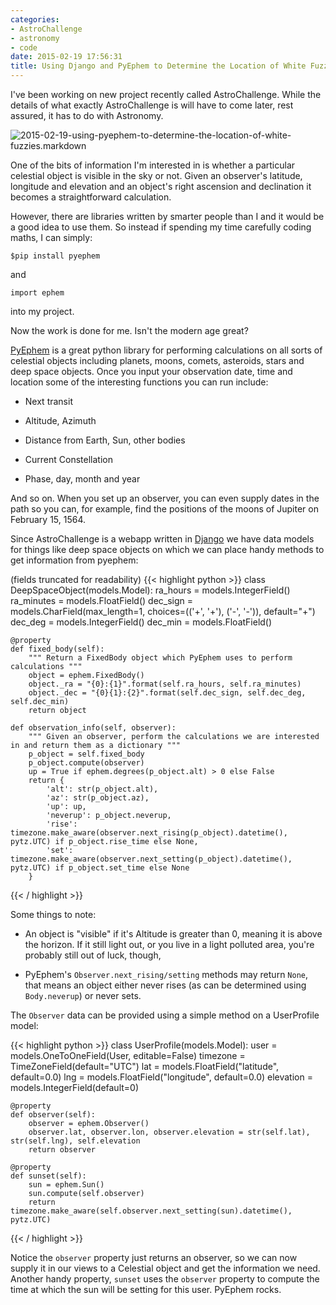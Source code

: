```yaml
---
categories:
- AstroChallenge
- astronomy
- code
date: 2015-02-19 17:56:31
title: Using Django and PyEphem to Determine the Location of White Fuzzies
---
```


I've been working on new project recently called AstroChallenge.
While the details of what exactly AstroChallenge is will have to come later,
rest assured, it has to do with Astronomy.

<img class="img-fluid" src="http://s3-us-west-2.amazonaws.com/pedaldp/images/2015-02-using-pyephem-to-determine-the-location-of-white-fuzzies/right_ascention.png" alt="2015-02-19-using-pyephem-to-determine-the-location-of-white-fuzzies.markdown">

One of the bits of information I'm interested in is whether a particular
celestial object is visible in the sky or not. Given an observer's latitude, longitude and elevation and an object's right ascension and declination it becomes a straightforward calculation.

<!--more-->

However, there are libraries written by smarter people than I and it would be a good idea to use them. So instead if spending my time carefully coding maths, I can simply:

`$pip install pyephem`

and

`import ephem`

into my project.

Now the work is done for me. Isn't the modern age great?

[PyEphem](http://rhodesmill.org/pyephem/) is a great python library for performing calculations on all sorts of celestial objects including planets,
moons, comets, asteroids, stars and deep space objects. Once you input
your observation date, time and location some of the interesting functions
you can run include:

* Next transit

* Altitude, Azimuth

* Distance from Earth, Sun, other bodies

* Current Constellation

* Phase, day, month and year

And so on. When you set up an observer, you can even supply dates in the path so you can, for example, find the positions of the moons of Jupiter on  February 15, 1564.

Since AstroChallenge is a webapp written in [Django](https://www.djangoproject.com/) we have data models for things like deep space objects on which we can
place handy methods to get information from pyephem:

(fields truncated for readability)
{{< highlight python >}}
class DeepSpaceObject(models.Model):
    ra_hours = models.IntegerField()
    ra_minutes = models.FloatField()
    dec_sign = models.CharField(max_length=1, choices=(('+', '+'), ('-', '-')), default="+")
    dec_deg = models.IntegerField()
    dec_min = models.FloatField()

    @property
    def fixed_body(self):
        """ Return a FixedBody object which PyEphem uses to perform calculations """
        object = ephem.FixedBody()
        object._ra = "{0}:{1}".format(self.ra_hours, self.ra_minutes)
        object._dec = "{0}{1}:{2}".format(self.dec_sign, self.dec_deg, self.dec_min)
        return object

    def observation_info(self, observer):
        """ Given an observer, perform the calculations we are interested in and return them as a dictionary """
        p_object = self.fixed_body
        p_object.compute(observer)
        up = True if ephem.degrees(p_object.alt) > 0 else False
        return {
            'alt': str(p_object.alt),
            'az': str(p_object.az),
            'up': up,
            'neverup': p_object.neverup,
            'rise': timezone.make_aware(observer.next_rising(p_object).datetime(), pytz.UTC) if p_object.rise_time else None,
            'set': timezone.make_aware(observer.next_setting(p_object).datetime(), pytz.UTC) if p_object.set_time else None
        }
{{< / highlight >}}

Some things to note:

* An object is "visible" if it's Altitude is greater than 0, meaning it is above the horizon. If it still light out, or you live in a light polluted area, you're probably still out of luck, though,

* PyEphem's `Observer.next_rising/setting` methods may return `None`, that means an object either never rises (as can be determined using `Body.neverup`) or never sets.

The `Observer` data can be provided using a simple method on a UserProfile model:

{{< highlight python >}}
class UserProfile(models.Model):
    user = models.OneToOneField(User, editable=False)
    timezone = TimeZoneField(default="UTC")
    lat = models.FloatField("latitude", default=0.0)
    lng = models.FloatField("longitude", default=0.0)
    elevation = models.IntegerField(default=0)

    @property
    def observer(self):
        observer = ephem.Observer()
        observer.lat, observer.lon, observer.elevation = str(self.lat), str(self.lng), self.elevation
        return observer

    @property
    def sunset(self):
        sun = ephem.Sun()
        sun.compute(self.observer)
        return timezone.make_aware(self.observer.next_setting(sun).datetime(), pytz.UTC)

{{< / highlight >}}

Notice the `observer` property just returns an observer, so we can now supply it in our views to a Celestial object and get the information we need. Another
handy property, `sunset` uses the `observer` property to compute the time at
which the sun will be setting for this user. PyEphem rocks.